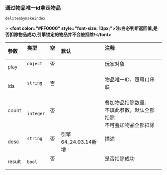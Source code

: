 ### 通过物品唯一id拿走物品

`delitembymakeindex`

&gt; **&lt;font color="#FF0000" style="font-size: 13px;"&gt;注:务必判断返回值,是否扣除物品成功,引擎锁定的物品并不会被扣除!&lt;/font&gt;**

| 参数   | 类型      | 空   | 默认                | 注释                                                                   |
| :----- | :-------- | :--- | :------------------ | :--------------------------------------------------------------------- |
| play   | `object`  | 否   |                     | 玩家对象                                                               |
| ids    | `string`  | 否   |                     | 物品唯一ID，逗号(,)串联                                                |
| count  | `integer` | 否   |                     | 叠加物品扣除数量，<br />不填此参数，默认全部扣除<br />不可叠加物品全部扣除 |
| desc   | `string`  | 否   | 引擎64_24.03.14新增 | 描述                                                                   |
| result | `bool`    | 否   |                     | 是否扣除成功                                                           |

